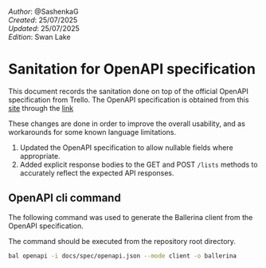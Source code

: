 _Author_: @SashenkaG\
_Created_: 25/07/2025 \
_Updated_: 25/07/2025 \
_Edition_: Swan Lake

# Sanitation for OpenAPI specification

This document records the sanitation done on top of the official OpenAPI specification from Trello.
The OpenAPI specification is obtained from this [site](https://developer.atlassian.com/cloud/trello/rest/api-group-actions/#api-group-actions) through the [link](https://dac-static.atlassian.com/cloud/trello/swagger.v3.json?_v=1.606.0)

These changes are done in order to improve the overall usability, and as workarounds for some known language limitations.

1. Updated the OpenAPI specification to allow nullable fields where appropriate.
2. Added explicit response bodies to the GET and POST `/lists` methods to accurately reflect the expected API responses.

## OpenAPI cli command

The following command was used to generate the Ballerina client from the OpenAPI specification. 

The command should be executed from the repository root directory.

```bash
bal openapi -i docs/spec/openapi.json --mode client -o ballerina
```

